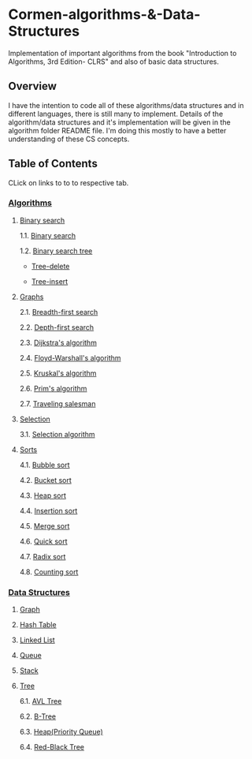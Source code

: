 # Cormen-algorithms-&-Data-Structures
Implementation of important algorithms from the book "Introduction to Algorithms, 3rd Edition- CLRS" and also of basic data structures.

## Overview

I have the intention to code all of these algorithms/data structures and in different languages, there is still many to implement. Details of the algorithm/data structures and it's implementation will be given in the algorithm folder README file. I'm doing this mostly to have a better understanding of these CS concepts.

## Table of Contents	
CLick on links to to to respective tab.

### [Algorithms](./Algorithms)	

1. [Binary search](./Algorithms/Binary-search)

	1.1. [Binary search ](./Algorithms/Binary-search/Binary-search/)
	
	1.2. [Binary search tree](./Algorithms/Binary-search/Binary-Search-Tree/)

	- [Tree-delete](./Algorithms/Binary-search/Binary-Search-Tree/Tree-delete/)

	- [Tree-insert](./Algorithms/Binary-search/Binary-Search-Tree/Tree-insert/)	


2. [Graphs](./Algorithms/Graphs)

	2.1. [Breadth-first search](./Algorithms/Graphs/Breadth-first-search/)    
	
	2.2. [Depth-first search](./Algorithms/Graphs/Depth-first-search/)    
	
	2.3. [Dijkstra's algorithm](./Algorithms/Graphs/Dijkstra's-algorithm/)		
	
	2.4. [Floyd-Warshall's algorithm](./Algorithms/Graphs/Floyd-Warshall/)		
	
	2.5. [Kruskal's algorithm](./Algorithms/Graphs/Kruskal's-algorithm/)  
  
	2.6. [Prim's algorithm](./Algorithms/Graphs/Prim's-algorithm/)    
  
	2.7. [Traveling salesman](./Algorithms/Graphs/Traveling-salesman/)    


3. [Selection](./Algorithms/Selection)		
	
	3.1. [Selection algorithm](./Algorithms/Selection/)


4. [Sorts](./Algorithms/Sorts)  
    
	4.1. [Bubble sort](./Algorithms/Sorts/Bubble-sort/)   
    
	4.2. [Bucket sort](./Algorithms/Sorts/Bucket-sort/)		
	
	4.3. [Heap sort](./Algorithms/Sorts/Heapsort/)		
	
	4.4. [Insertion sort](./Algorithms/Sorts/Insertion-sort/)		
  
	4.5. [Merge sort](./Algorithms/Sorts/Merge-sort/)		
  
	4.6. [Quick sort](./Algorithms/Sorts/Quicksort/)	
  
	4.7. [Radix sort](./Algorithms/Sorts/Radix-sort/)

	4.8. [Counting sort](./Algorithms/Sorts/Counting-sort/)
 
 
### [Data Structures](./Data-Structures)	

1. [Graph](./Data-Structures/Graph/)	

2. [Hash Table](./Data-Structures/Hash-Table/)

3. [Linked List](./Data-Structures/Linked-List/)

4. [Queue](./Data-Structures/Queue/)

5. [Stack](./Data-Structures/Stack/)

6. [Tree](./Data-Structures/Tree/)		
	
	6.1. [AVL Tree](./Data-Structures/Tree/AVL-Tree/)		
	
	6.2. [B-Tree](./Data-Structures/Tree/B-Tree/)		
	
	6.3. [Heap(Priority Queue)](./Data-Structures/Tree/Priority-Queue/)		
	
	6.4. [Red-Black Tree](./Data-Structures/Tree/Red-Black-Tree/)
